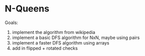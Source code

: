 # N-Queens

Goals:

1. implement the algorithm from wikipedia
2. implement a basic DFS algorithm for NxN, maybe using pairs
3. implement a faster DFS algorithm using arrays
4. add in flipped + rotated checks
